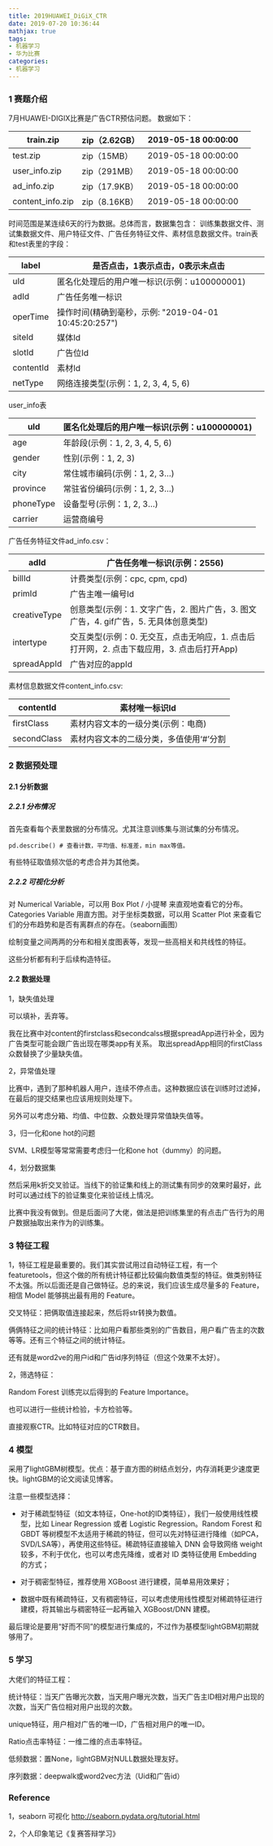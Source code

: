 ```yaml
---
title: 2019HUAWEI_DiGiX_CTR
date: 2019-07-20 10:36:44
mathjax: true
tags:
- 机器学习
- 华为比赛
categories:
- 机器学习
---
```


### 1 赛题介绍

7月HUAWEI-DIGIX比赛是广告CTR预估问题。 数据如下：

| train.zip        | zip（2.62GB） | 2019-05-18 00:00:00 |      |
| ---------------- | ------------- | ------------------- | ---- |
| test.zip         | zip（15MB）   | 2019-05-18 00:00:00 |      |
| user_info.zip    | zip（291MB）  | 2019-05-18 00:00:00 |      |
| ad_info.zip      | zip（17.9KB） | 2019-05-18 00:00:00 |      |
| content_info.zip | zip（8.16KB） | 2019-05-18 00:00:00 |      |

 时间范围是某连续6天的行为数据。总体而言，数据集包含： 训练集数据文件、测试集数据文件、用户特征文件、广告任务特征文件、素材信息数据文件。train表和test表里的字段：

| label     | 是否点击，1表示点击，0表示未点击                      |
| --------- | ----------------------------------------------------- |
| uId       | 匿名化处理后的用户唯一标识(示例：u100000001)          |
| adId      | 广告任务唯一标识                                      |
| operTime  | 操作时间(精确到毫秒，示例: "2019-04-01 10:45:20:257") |
| siteId    | 媒体Id                                                |
| slotId    | 广告位Id                                              |
| contentId | 素材Id                                                |
| netType   | 网络连接类型(示例：1, 2, 3, 4, 5, 6)                  |

user_info表

| uId       | 匿名化处理后的用户唯一标识(示例：u100000001) |
| --------- | -------------------------------------------- |
| age       | 年龄段(示例：1, 2, 3, 4, 5, 6)               |
| gender    | 性别(示例：1, 2, 3)                          |
| city      | 常住城市编码(示例：1, 2, 3…)                 |
| province  | 常驻省份编码(示例：1, 2, 3…)                 |
| phoneType | 设备型号(示例：1, 2, 3…)                     |
| carrier   | 运营商编号                                   |

 广告任务特征文件ad_info.csv：

| adId         | 广告任务唯一标识(示例：2556)                                 |
| ------------ | ------------------------------------------------------------ |
| billId       | 计费类型(示例：cpc, cpm, cpd)                                |
| primId       | 广告主唯一编号Id                                             |
| creativeType | 创意类型(示例：1. 文字广告，2. 图片广告，3. 图文广告，4. gif广告，5. 无具体创意类型) |
| intertype    | 交互类型(示例：0. 无交互，点击无响应，1. 点击后打开网，2. 点击下载应用，3. 点击后打开App) |
| spreadAppId  | 广告对应的appId                                              |

 素材信息数据文件content_info.csv:

| contentId   | 素材唯一标识Id                          |
| ----------- | --------------------------------------- |
| firstClass  | 素材内容文本的一级分类(示例：电商)      |
| secondClass | 素材内容文本的二级分类，多值使用‘#’分割 |



### 2 数据预处理

#### 2.1 分析数据

##### 2.2.1 分布情况

首先查看每个表里数据的分布情况。尤其注意训练集与测试集的分布情况。

```
pd.describe() # 查看计数，平均值、标准差，min max等值。
```

有些特征取值频次低的考虑合并为其他类。

##### 2.2.2 可视化分析

对 Numerical Variable，可以用 Box Plot / 小提琴 来直观地查看它的分布。Categories Variable 用直方图。对于坐标类数据，可以用 Scatter Plot 来查看它们的分布趋势和是否有离群点的存在。（seaborn画图）

绘制变量之间两两的分布和相关度图表等，发现一些高相关和共线性的特征。

这些分析都有利于后续构造特征。



#### 2.2 数据处理

1，缺失值处理

可以填补，丢弃等。

我在比赛中对content的firstclass和secondcalss根据spreadApp进行补全，因为广告类型可能会跟广告出现在哪类app有关系。 取出spreadApp相同的firstClass众数替换了少量缺失值。

2，异常值处理

比赛中，遇到了那种机器人用户，连续不停点击。这种数据应该在训练时过滤掉，在最后的提交结果也应该用规则处理下。

另外可以考虑分箱、均值、中位数、众数处理异常值缺失值等。

3，归一化和one hot的问题

SVM、LR模型等常常需要考虑归一化和one hot（dummy）的问题。

4，划分数据集

然后采用k折交叉验证。当线下的验证集和线上的测试集有同步的效果时最好，此时可以通过线下的验证集变化来验证线上情况。

比赛中我没有做到。但是后面问了大佬，做法是把训练集里的有点击广告行为的用户数据抽取出来作为的训练集。



### 3 特征工程

1，特征工程是最重要的。我们其实尝试用过自动特征工程，有一个featuretools，但这个做的所有统计特征都比较偏向数值类型的特征。做类别特征不太强。所以后面还是自己做特征。总的来说，我们应该生成尽量多的 Feature，相信 Model 能够挑出最有用的 Feature。

交叉特征：把俩取值连接起来，然后将str转换为数值。

俩俩特征之间的统计特征：比如用户看那些类别的广告数目，用户看广告主的次数等等。还有三个特征之间的统计特征。

还有就是word2ve的用户id和广告id序列特征（但这个效果不太好）。

2，筛选特征：

Random Forest 训练完以后得到的 Feature Importance。

也可以进行一些统计检验，卡方检验等。

直接观察CTR。比如特征对应的CTR数目。



### 4 模型

采用了lightGBM树模型。优点：基于直方图的树结点划分，内存消耗更少速度更快。lightGBM的论文阅读见博客。

注意一些模型选择：

* 对于稀疏型特征（如文本特征，One-hot的ID类特征），我们一般使用线性模型，比如 Linear Regression 或者 Logistic Regression。Random Forest 和 GBDT 等树模型不太适用于稀疏的特征，但可以先对特征进行降维（如PCA，SVD/LSA等），再使用这些特征。稀疏特征直接输入 DNN 会导致网络 weight 较多，不利于优化，也可以考虑先降维，或者对 ID 类特征使用 Embedding 的方式；

* 对于稠密型特征，推荐使用 XGBoost 进行建模，简单易用效果好；
* 数据中既有稀疏特征，又有稠密特征，可以考虑使用线性模型对稀疏特征进行建模，将其输出与稠密特征一起再输入 XGBoost/DNN 建模。

最后理论是要用“好而不同”的模型进行集成的，不过作为基模型lightGBM初期就够用了。



### 5 学习

大佬们的特征工程：

统计特征：当天广告曝光次数，当天用户曝光次数，当天广告主ID相对用户出现的次数，当天广告位相对用户出现的次数。

unique特征，用户相对广告的唯一ID，广告相对用户的唯一ID。

Ratio点击率特征：一维二维的点击率特征。

低频数据：置None，lightGBM对NULL数据处理友好。

序列数据：deepwalk或word2vec方法（Uid和广告id）



### Reference

1，seaborn 可视化 http://seaborn.pydata.org/tutorial.html

2，个人印象笔记《复赛答辩学习》







